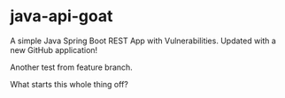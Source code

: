 # java-api-goat

A simple Java Spring Boot REST App with Vulnerabilities. Updated with a new GitHub application!

Another test from feature branch.

What starts this whole thing off?
